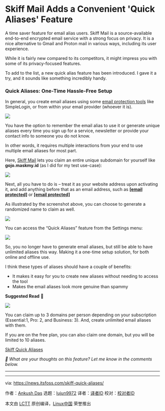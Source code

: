 [#]: subject: "Skiff Mail Adds a Convenient 'Quick Aliases' Feature"
[#]: via: "https://news.itsfoss.com/skiff-quick-aliases/"
[#]: author: "Ankush Das https://news.itsfoss.com/author/ankush/"
[#]: collector: "lujun9972/lctt-scripts-1693450080"
[#]: translator: "geekpi"
[#]: reviewer: " "
[#]: publisher: " "
[#]: url: " "

Skiff Mail Adds a Convenient 'Quick Aliases' Feature
======
A time saver feature for email alias users.
Skiff Mail is a source-available end-to-end encrypted email service with a strong focus on privacy. It is a nice alternative to Gmail and Proton mail in various ways, including its user experience.

While it is fairly new compared to its competitors, it might impress you with some of its privacy-focused features.

To add to the list, a new quick alias feature has been introduced. I gave it a try, and it sounds like something incredibly handy.

### Quick Aliases: One-Time Hassle-Free Setup

In general, you create email aliases using some [email protection tools][1] like SimpleLogin, or from within your email provider (whoever it is).

![][2]

You have the option to remember the email alias to use it or generate unique aliases every time you sign up for a service, newsletter or provide your contact info to someone you do not know.

In other words, it requires multiple interactions from your end to use multiple email aliases for most part.

Here, [Skiff Mail][3] lets you claim an entire unique subdomain for yourself like **gojo.maskmy.id** (as I did for my test use-case):

![][4]

Next, all you have to do is – treat it as your website address upon activating it, and add anything before that as an email address, such as **[[email protected]][5]** or **[[email protected]][5]**

As illustrated by the screenshot above, you can choose to generate a randomized name to claim as well.

![][6]

You can access the “Quick Aliases” feature from the Settings menu:

![][7]

So, you no longer have to generate email aliases, but still be able to have unlimited aliases this way. Making it a one-time setup solution, for both online and offline use.

I think these types of aliases should have a couple of benefits:

  * It makes it easy for you to create new aliases without needing to access the tool
  * Makes the email aliases look more genuine than spammy



**Suggested Read** 📖

![][8]

You can claim up to 3 domains per person depending on your subscription (Essential:1, Pro: 2, and Business: 3). And, create unlimited email aliases with them.

If you are on the free plan, you can also claim one domain, but you will be limited to 10 aliases.

[Skiff Quick Aliases][9]

_💬 What are your thoughts on this feature? Let me know in the comments below._

* * *

--------------------------------------------------------------------------------

via: https://news.itsfoss.com/skiff-quick-aliases/

作者：[Ankush Das][a]
选题：[lujun9972][b]
译者：[译者ID](https://github.com/译者ID)
校对：[校对者ID](https://github.com/校对者ID)

本文由 [LCTT](https://github.com/LCTT/TranslateProject) 原创编译，[Linux中国](https://linux.cn/) 荣誉推出

[a]: https://news.itsfoss.com/author/ankush/
[b]: https://github.com/lujun9972
[1]: https://itsfoss.com/protect-email-address/
[2]: https://news.itsfoss.com/content/images/2023/10/email-alias-skiff.jpg
[3]: https://skiff.com/mail
[4]: https://news.itsfoss.com/content/images/2023/10/email-alias-skiff-set.jpg
[5]: https://news.itsfoss.com/cdn-cgi/l/email-protection
[6]: https://news.itsfoss.com/content/images/2023/04/Follow-us-on-Google-News.png
[7]: https://news.itsfoss.com/content/images/2023/10/skiff-email-alias-option.png
[8]: https://itsfoss.com/content/images/size/w256h256/2022/12/android-chrome-192x192.png
[9]: https://skiff.com/quick-alias
